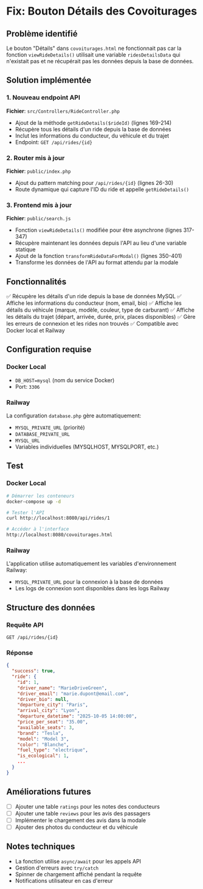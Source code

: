# Fix: Bouton Détails des Covoiturages

## Problème identifié
Le bouton "Détails" dans `covoiturages.html` ne fonctionnait pas car la fonction `viewRideDetails()` utilisait une variable `ridesDetailsData` qui n'existait pas et ne récupérait pas les données depuis la base de données.

## Solution implémentée

### 1. Nouveau endpoint API
**Fichier**: `src/Controllers/RideController.php`
- Ajout de la méthode `getRideDetails($rideId)` (lignes 169-214)
- Récupère tous les détails d'un ride depuis la base de données
- Inclut les informations du conducteur, du véhicule et du trajet
- Endpoint: `GET /api/rides/{id}`

### 2. Router mis à jour
**Fichier**: `public/index.php`
- Ajout du pattern matching pour `/api/rides/{id}` (lignes 26-30)
- Route dynamique qui capture l'ID du ride et appelle `getRideDetails()`

### 3. Frontend mis à jour
**Fichier**: `public/search.js`
- Fonction `viewRideDetails()` modifiée pour être asynchrone (lignes 317-347)
- Récupère maintenant les données depuis l'API au lieu d'une variable statique
- Ajout de la fonction `transformRideDataForModal()` (lignes 350-401)
- Transforme les données de l'API au format attendu par la modale

## Fonctionnalités
✅ Récupère les détails d'un ride depuis la base de données MySQL
✅ Affiche les informations du conducteur (nom, email, bio)
✅ Affiche les détails du véhicule (marque, modèle, couleur, type de carburant)
✅ Affiche les détails du trajet (départ, arrivée, durée, prix, places disponibles)
✅ Gère les erreurs de connexion et les rides non trouvés
✅ Compatible avec Docker local et Railway

## Configuration requise

### Docker Local
- `DB_HOST=mysql` (nom du service Docker)
- Port: `3306`

### Railway
La configuration `database.php` gère automatiquement:
- `MYSQL_PRIVATE_URL` (priorité)
- `DATABASE_PRIVATE_URL`
- `MYSQL_URL`
- Variables individuelles (MYSQLHOST, MYSQLPORT, etc.)

## Test

### Docker Local
```bash
# Démarrer les conteneurs
docker-compose up -d

# Tester l'API
curl http://localhost:8080/api/rides/1

# Accéder à l'interface
http://localhost:8080/covoiturages.html
```

### Railway
L'application utilise automatiquement les variables d'environnement Railway:
- `MYSQL_PRIVATE_URL` pour la connexion à la base de données
- Les logs de connexion sont disponibles dans les logs Railway

## Structure des données

### Requête API
```
GET /api/rides/{id}
```

### Réponse
```json
{
  "success": true,
  "ride": {
    "id": 1,
    "driver_name": "MarieDriveGreen",
    "driver_email": "marie.dupont@email.com",
    "driver_bio": null,
    "departure_city": "Paris",
    "arrival_city": "Lyon",
    "departure_datetime": "2025-10-05 14:00:00",
    "price_per_seat": "35.00",
    "available_seats": 3,
    "brand": "Tesla",
    "model": "Model 3",
    "color": "Blanche",
    "fuel_type": "electrique",
    "is_ecological": 1,
    ...
  }
}
```

## Améliorations futures
- [ ] Ajouter une table `ratings` pour les notes des conducteurs
- [ ] Ajouter une table `reviews` pour les avis des passagers
- [ ] Implémenter le chargement des avis dans la modale
- [ ] Ajouter des photos du conducteur et du véhicule

## Notes techniques
- La fonction utilise `async/await` pour les appels API
- Gestion d'erreurs avec `try/catch`
- Spinner de chargement affiché pendant la requête
- Notifications utilisateur en cas d'erreur
